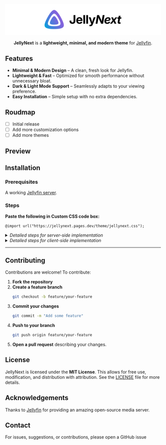 <picture align="center">
   <source media="(prefers-color-scheme: dark)" srcset="assets/github-banner-dark.svg">
   <img alt="github-banner" src="assets/github-banner-light.svg">
</picture>
<div align="center">

**JellyNext** is a **lightweight, minimal, and modern theme** for [Jellyfin](https://jellyfin.org/).

</div>

## Features

- **Minimal & Modern Design** – A clean, fresh look for Jellyfin.  
- **Lightweight & Fast** – Optimized for smooth performance without unnecessary bloat.  
- **Dark & Light Mode Support** – Seamlessly adapts to your viewing preference.  
- **Easy Installation** – Simple setup with no extra dependencies.  

## Roudmap

- [ ] Initial release
- [ ] Add more customization options
- [ ] Add more themes

## Preview

## Installation

### Prerequisites

A working [Jellyfin server](https://jellyfin.org/).

### Steps

<b>Paste the following in Custom CSS code box:</b>

	@import url("https://jellynext.pages.dev/theme/jellynext.css");

<details>
  <summary><i>Detailed steps for server-side implementation</i></summary>

1. Open Dashboard from Administration tab in Settings.
2. Select General tab from the side bar.
3. Scroll down to find Custom CSS code box under Branding section.
4. Paste the custom css in Custom CSS code box.
5. Click save
</details>

<details>
  <summary><i>Detailed steps for client-side implementation</i></summary>

1. Open Display tab in Settings.
2. Scroll down to find Custom CSS code box.
3. Paste the custom css in Custom CSS code box.
4. Click save.
</details>


<hr>

## Contributing

Contributions are welcome! To contribute:

1. **Fork the repository**  
2. **Create a feature branch**  
   ```bash
   git checkout -b feature/your-feature
   ```
3. **Commit your changes**  
   ```bash
   git commit -m "Add some feature"
   ```
4. **Push to your branch**  
   ```bash
   git push origin feature/your-feature
   ```
5. **Open a pull request** describing your changes.

## License

JellyNext is licensed under the **MIT License**. This allows for free use, modification, and distribution with attribution. See the [LICENSE](LICENSE) file for more details.

## Acknowledgements

Thanks to [Jellyfin](https://jellyfin.org/) for providing an amazing open-source media server.

## Contact

For issues, suggestions, or contributions, please open a GitHub issue
